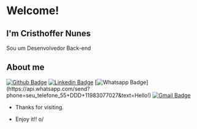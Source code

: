 # Welcome!
 
## I'm Cristhoffer Nunes
 
Sou um Desenvolvedor Back-end 
 
 
## About me 
[![Github Badge](https://img.shields.io/badge/-Github-000?style=flat-square&logo=Github&logoColor=white&link=link_do_seu_perfil_no_github)](https://github.com/cristhoffer-nunes)
[![Linkedin Badge](https://img.shields.io/badge/-LinkedIn-blue?style=flat-square&logo=Linkedin&logoColor=white&link=https://www.linkedin.com/in/cristhoffer-nunes)](https://www.linkedin.com/in/cristhoffer-nunes)
[![Whatsapp Badge](https://img.shields.io/badge/-Whatsapp-4CA143?style=flat-square&labelColor=4CA143&logo=whatsapp&logoColor=white&link=https://api.whatsapp.com/send?phone=seu_telefone_55+DDD+número_de_telefone&text=Hello!)](https://api.whatsapp.com/send?phone=seu_telefone_55+DDD+11983077027&text=Hello!)
[![Gmail Badge](https://img.shields.io/badge/-Gmail-c14438?style=flat-square&logo=Gmail&logoColor=white&link=mailto:nunes-santos@hotmail.com)](mailto:nunes-santos@hotmail.com)
 
- Thanks for visiting. 
 
- Enjoy it!! o/
